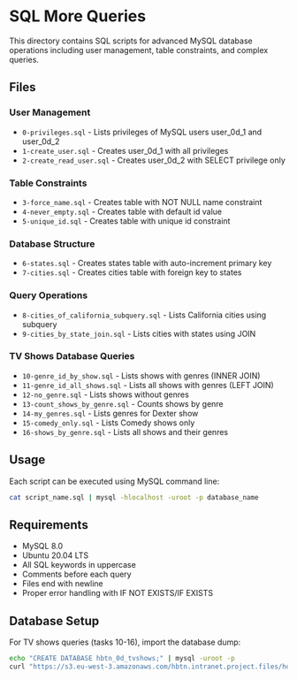 # SQL More Queries

This directory contains SQL scripts for advanced MySQL database operations including user management, table constraints, and complex queries.

## Files

### User Management
- `0-privileges.sql` - Lists privileges of MySQL users user_0d_1 and user_0d_2
- `1-create_user.sql` - Creates user_0d_1 with all privileges
- `2-create_read_user.sql` - Creates user_0d_2 with SELECT privilege only

### Table Constraints
- `3-force_name.sql` - Creates table with NOT NULL name constraint
- `4-never_empty.sql` - Creates table with default id value
- `5-unique_id.sql` - Creates table with unique id constraint

### Database Structure
- `6-states.sql` - Creates states table with auto-increment primary key
- `7-cities.sql` - Creates cities table with foreign key to states

### Query Operations
- `8-cities_of_california_subquery.sql` - Lists California cities using subquery
- `9-cities_by_state_join.sql` - Lists cities with states using JOIN

### TV Shows Database Queries
- `10-genre_id_by_show.sql` - Lists shows with genres (INNER JOIN)
- `11-genre_id_all_shows.sql` - Lists all shows with genres (LEFT JOIN)
- `12-no_genre.sql` - Lists shows without genres
- `13-count_shows_by_genre.sql` - Counts shows by genre
- `14-my_genres.sql` - Lists genres for Dexter show
- `15-comedy_only.sql` - Lists Comedy shows only
- `16-shows_by_genre.sql` - Lists all shows and their genres

## Usage

Each script can be executed using MySQL command line:

```bash
cat script_name.sql | mysql -hlocalhost -uroot -p database_name
```

## Requirements

- MySQL 8.0
- Ubuntu 20.04 LTS
- All SQL keywords in uppercase
- Comments before each query
- Files end with newline
- Proper error handling with IF NOT EXISTS/IF EXISTS

## Database Setup

For TV shows queries (tasks 10-16), import the database dump:

```bash
echo "CREATE DATABASE hbtn_0d_tvshows;" | mysql -uroot -p
curl "https://s3.eu-west-3.amazonaws.com/hbtn.intranet.project.files/holbertonschool-higher-level_programming+/274/hbtn_0d_tvshows.sql" -s | mysql -uroot -p hbtn_0d_tvshows
```
